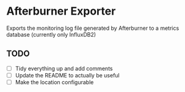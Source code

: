 # Afterburner Exporter
Exports the monitoring log file generated by Afterburner to a metrics database (currently only InfluxDB2)

## TODO
- [ ] Tidy everything up and add comments
- [ ] Update the README to actually be useful
- [ ] Make the location configurable